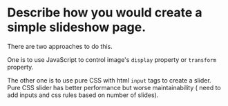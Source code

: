 # Describe how you would create a simple slideshow page.
There are two approaches to do this. 

One is to use JavaScript to control image's `display` property or `transform` property.

The other one is to use pure CSS with html `input` tags to create a slider. Pure CSS slider has better performance but worse maintainability ( need to add inputs and css rules based on number of slides).
